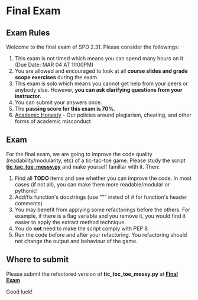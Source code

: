 # Final Exam

## Exam Rules

Welcome to the final exam of SPD 2.31. Please consider the followings:

1. This exam is not timed which means you can spend many hours on it. (Due Date: MAR 04 AT 11:00PM)
2. You are allowed and encouraged to look at all **course slides and grade scope exercises** during the exam.
3. This exam is solo which means you cannot get help from your peers or anybody else. However, **you can ask clarifying questions from your instructor.**
4. You can submit your answers once.
5. The **passing score for this exam is 70%**.
6. [Academic Honesty](https://docs.google.com/document/d/1a1i2jwXqx__URpWvUf8z8E9iwcdJ05QsPnbjs7Z83Us/preview#heading=h.tnqf375z978y) - Our policies around plagiarism, cheating, and other forms of academic misconduct

## Exam

For the final exam, we are going to improve the code quality (readability/modularity, etc) of a tic-tac-toe game. Please study the script **[tic_tac_toe_messy.py](tic_tac_toe_messy.py)** and make yourself familiar with it. Then:

1. Find all **TODO** items and see whether you can improve the code. In most cases (if not all), you can make them more readable/modular or pythonic!
2. Add/fix function's docstrings (use """ insted of # for function's header comments)
3. You may benefit from applying some refactorings before the others. For example, if there is a flag variable and you remove it, you would find it easier to apply the extract method technique.
4. You do **not** need to make the script comply with PEP 8.
5. Run the code before and after your refactoring. You refactoring should not change the output and behaviour of the game.

## Where to submit

Please submit the refactored version of **tic_toc_toe_messy.py** at **[Final Exam](https://www.gradescope.com/courses/206382/assignments/1065830)**

Good luck!
